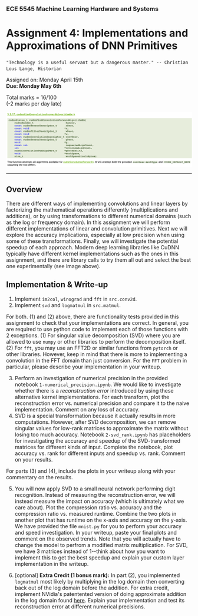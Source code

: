 ### ECE 5545 Machine Learning Hardware and Systems

# Assignment 4: Implementations and Approximations of DNN Primitives

`"Technology is a useful servant but a dangerous master." -- Christian Lous Lange, Historian`

Assigned on: Monday April 15th    
**Due: Monday May 6th**

Total marks = 16/100    
(-2 marks per day late)

![](data/cudnn.png)

----

## Overview

There are different ways of implementing convolutions and linear layers by factorizing the mathematical operations differently (multiplications and additions), or by using transformations to different numerical domains (such as the log or frequency domain). In this assignment we will perform different implementations of linear and convolution primitives. Next we will explore the accuracy implications, especially at low precision when using some of these transformations. Finally, we will investigate the potential speedup of each approach. Modern deep learning libraries like CuDNN typically have different kernel implementations such as the ones in this assignment, and there are library calls to try them all out and select the best one experimentally (see image above).

## Implementation & Write-up

1. Implement `im2col`, `winograd` and `fft` in `src.conv2d`.
2. Implement `svd` and `logmatmul` in `src.matmul`.

For both. (1) and (2) above, there are functionality tests provided in this assignment to check that your implementations are correct. In general, you are required to use python code to implement each of those functions with 2 exceptions. (1) For singular value decomposition (SVD) where you are allowed to use `numpy` or other libraries to perform the decomposition itself. (2) For `fft`, you may use an FFT2D or similar functions from `pytorch` or other libraries. However, keep in mind that there is more to implementing a convolution in the FFT domain than just conversion. For the `FFT` problem in particular, please describe your implementation in your writeup.

3. Perform an investigation of numerical precision in the provided notebook `1-numerical_precision.ipynb`. We would like to investigate whether there is a _reconstruction error_ introduced by using these alternative kernel implementations. For each transform, plot the reconstruction error vs. numerical precision and compare it to the naive implementation. Comment on any loss of accuracy.
4. SVD is a special transformation because it actually results in more computations. However, after SVD decomposition, we can remove singular values for low-rank matrices to approximate the matrix without losing too much accuracy. Notebook `2-svd_rank.ipynb` has placeholders for investigating the accuracy and speedup of the SVD-transformed matrices for different kinds of input. Complete the notebook, plot accuracy vs. rank for different inputs and speedup vs. rank. Comment on your results.

For parts (3) and (4), include the plots in your writeup along with your commentary on the results.

5. You will now apply SVD to a small neural network performing digit recognition. Instead of measuring the reconstruction error, we will instead measure the impact on accuracy (which is ultimately what we care about). Plot the compression ratio vs. accuracy and the compression ratio vs. measured runtime. Combine the two plots in another plot that has runtime on the x-axis and accuracy on the y-axis. We have provided the file `mnist.py` for you to perform your accuracy and speed investigation. In your writeup, paste your final plots and comment on the observed trends. Note that you will actually have to change the model to perfrom a modified matrix multiplication. For SVD, we have 3 matrices instead of 1--think about how you want to implement this to get the best speedup and explain your custom layer implementation in the writeup.

6. [optional] **Extra Credit (1 bonus mark):**  In part (2), you implemented `logmatmul` most likely by multiplying in the log domain then converting back out of the log domain before the addition. For extra credit, implement NVidia's patentented version of doing approximate addition in the log domain found [here](https://uspto.report/patent/app/20210056446). Explain your implementation and test its reconstruction error at different numerical precisions.

